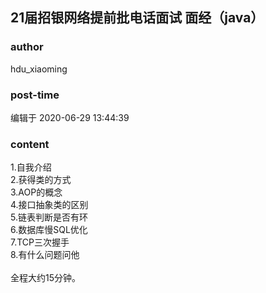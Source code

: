 ## 21届招银网络提前批电话面试 面经（java）
### author 
hdu_xiaoming
### post-time 

编辑于  2020-06-29 13:44:39
### content 
<div class="post-topic-des nc-post-content">
 <div>
  1.自我介绍
 </div>
 2.获得类的方式
 <br/>
 3.AOP的概念
 <br/>
 4.接口抽象类的区别
 <br/>
 5.链表判断是否有环
 <br/>
 6.数据库慢SQL优化
 <br/>
 7.TCP三次握手
 <br/>
 <div>
  8.有什么问题问他
 </div>
 <div>
  <br/>
 </div>
 <div>
  全程大约15分钟。
 </div>
</div>
